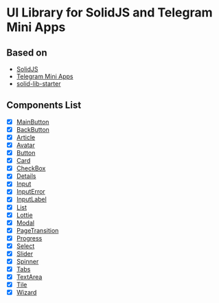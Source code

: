 # UI Library for SolidJS and Telegram Mini Apps

## Based on
- [SolidJS](https://solidjs.com/)
- [Telegram Mini Apps](https://docs.telegram-mini-apps.com/platform/about-platform)
- [solid-lib-starter](https://github.com/solidjs-community/solid-lib-starter)

## Components List
- [x] [MainButton](./MainButton)
- [x] [BackButton](./BackButton)
- [x] [Article](./Article)
- [x] [Avatar](./Avatar)
- [x] [Button](./Button)
- [x] [Card](./Card)
- [x] [CheckBox](./CheckBox)
- [x] [Details](./Details)
- [x] [Input](./Input)
- [x] [InputError](./InputError)
- [x] [InputLabel](./InputLabel)
- [x] [List](./List)
- [x] [Lottie](./Lottie)
- [x] [Modal](./Modal)
- [x] [PageTransition](./PageTransition)
- [x] [Progress](./Progress)
- [x] [Select](./Select)
- [x] [Slider](./Slider)
- [x] [Spinner](./Spinner)
- [x] [Tabs](./Tabs)
- [x] [TextArea](./TextArea)
- [x] [Tile](./Tile)
- [x] [Wizard](./Wizard)